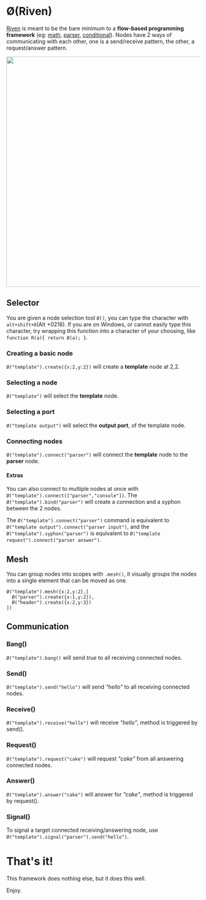 # Ø(Riven)

[Riven](http://wiki.xxiivv.com/Riven) is meant to be the bare minimum to a **flow-based programming framework** (eg: [math](https://rawgit.com/XXIIVV/Riven/master/example.math.html), [parser](https://rawgit.com/XXIIVV/Riven/master/example.parser.html), [conditional](https://rawgit.com/XXIIVV/Riven/master/example.conditional.html)). Nodes have 2 ways of communicating with each other, one is a send/receive pattern, the other, a request/answer pattern.

<img src='https://raw.githubusercontent.com/XXIIVV/Riven/master/PREVIEW.png' width="600"/>

## Selector

You are given a node selection tool `Ø()`, you can type the character with `alt+shift+O`(Alt +0216). If you are on Windows, or cannot easily type this character, try wrapping this function into a character of your choosing, like `function R(a){ return Ø(a); }`.

### Creating a basic node

`Ø("template").create({x:2,y:2})` will create a **template** node at 2,2. 

### Selecting a node

`Ø("template")` will select the **template** node.

### Selecting a port

`Ø("template output")` will select the **output port**, of the template node.

### Connecting nodes

`Ø("template").connect("parser")` will connect the **template** node to the **parser** node. 

#### Extras 

You can also connect to multiple nodes at once with `Ø("template").connect(["parser","console"])`. The `Ø("template").bind("parser")` will create a connection and a syphon between the 2 nodes.

The `Ø("template").connect("parser")` command is equivalent to `Ø("template output").connect("parser input")`, and the `Ø("template").syphon("parser")` is equivalent to `Ø("template request").connect("parser answer")`.

## Mesh

You can group nodes into scopes with `.mesh()`, it visually groups the nodes into a single element that can be moved as one.

```
Ø("template").mesh({x:2,y:2},[
  Ø("parser").create({x:1,y:2}),
  Ø("header").create({x:2,y:3})
])
```

## Communication

### Bang()

`Ø("template").bang()` will send *true* to all receiving connected nodes.

### Send()

`Ø("template").send("hello")` will send *"hello"* to all receiving connected nodes.

### Receive()

`Ø("template").receive("hello")` will receive *"hello"*, method is triggered by send().

### Request()

`Ø("template").request("cake")` will request *"cake"* from all answering connected nodes.

### Answer()

`Ø("template").answer("cake")` will answer for *"cake"*, method is triggered by request().

### Signal()

To signal a target connected receiving/answering node, use `Ø("template").signal("parser").send("hello")`.

# That's it!

This framework does nothing else, but it does this well.

Enjoy.

